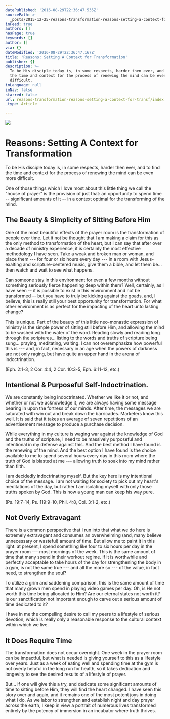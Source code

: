 ```yaml
---
datePublished: '2016-08-29T22:36:47.535Z'
sourcePath: >-
  _posts/2015-12-25-reasons-transformation-reasons-setting-a-context-for-transf.md
inFeed: true
authors: []
hasPage: true
keywords: []
author: []
via: {}
dateModified: '2016-08-29T22:36:47.167Z'
title: 'Reasons: Setting A Context for Transformation'
publisher: {}
description: >-
  To be His disciple today is, in some respects, harder then ever, and to find
  the time and context for the process of renewing the mind can be even more
  difficult.
inLanguage: null
inNav: false
starred: false
url: reasons-transformation-reasons-setting-a-context-for-transf/index.html
_type: Article

---
```

![](https://s3-us-west-2.amazonaws.com/the-grid-img/p/e623fe5154d64be66c767f2b460fb31c98d10c69.jpg)

# Reasons: Setting A Context for Transformation

To be His disciple today is, in some respects, harder then ever, and to find the time and context for the process of renewing the mind can be even more difficult.

One of those things which I love most about this little thing we call the "house of prayer" is the provision of just that: an opportunity to spend time -- significant amounts of it -- in a context optimal for the transforming of the mind.

## The Beauty & Simplicity of Sitting Before Him

One of the most beautiful effects of the prayer room is the transformation of people over time. Let it not be thought that I am making a claim for this as the only method to transformation of the heart, but I can say that after over a decade of ministry experience, it is certainly the most effective methodology I have seen. Take a weak and broken man or woman, and place them --- for four or six hours every day --- in a room with Jesus-exalting and scripture-centered music, give them a bible, and let them be... then watch and wait to see what happens.

Can someone stay in this environment for even a few months without something seriously fierce happening deep within them? Well, certainly, as I have seen -- it is possible to exist in this environment and not be transformed -- but you have to truly be kicking against the goads, and, I believe, this is really still your best opportunity for transformation. For what other environment is as perfect for the impacting of the heart unto lasting change?

This is unique. Part of the beauty of this little neo-monastic expression of ministry is the simple power of sitting still before Him, and allowing the mind to be washed with the water of the word. Reading slowly and reading long through the scriptures... listing to the words and truths of scripture being sung... praying, meditating, waiting. I can not overemphasize how powerful this is --- and, in fact, necessary in an age when the powers of darkness are not only raging, but have quite an upper hand in the arena of indoctrination.

(Eph. 2:1-3, 2 Cor. 4:4, 2 Cor. 10:3-5, Eph. 6:11-12, etc.)

## Intentional & Purposeful Self-Indoctrination.

We are constantly being indoctrinated. Whether we like it or not, and whether or not we acknowledge it, we are always having some message bearing in upon the fortress of our minds. After time, the messages we are saturated with win out and break down the barricades. Marketers know this well. It is said that it takes an average of seven repetitions of an advertisement message to produce a purchase decision.

While everything in my culture is waging war against the knowledge of God and the truths of scripture, I need to be massively purposeful and intentional in my defense against this. And the best method I have found is the renewing of the mind. And the best option I have found is the choice available to me to spend several hours every day in this room where the truth of God is blasted at me --- allowing truth to soak into my mind rather than filth.

I am decidedly indoctrinating myself. But the key here is my intentional choice of the message. I am not waiting for society to pick out my heart's meditations of the day, but rather I am isolating myself with only those truths spoken by God. This is how a young man can keep his way pure.

(Ps. 19:7-14, Ps. 119:9-10, Phil. 4:8, Col. 3:1-2, etc.)

## Not Overly Extravagant

There is a common perspective that I run into that what we do here is extremely extravagant and consumes an overwhelming (and, many believe unnecessary or wasteful) amount of time. But allow me to paint it in this light: at present, I spend something like four to six hours per day in the prayer room --- most mornings of the week. This is the same amount of time that many spend in their workout regime. If it is worthwhile and perfectly acceptable to take hours of the day for strengthening the body in a gym, is not the same true --- and all the more so --- of the value, in fact need, to strengthen the soul?

To utilize a grim and saddening comparison, this is the same amount of time that many grown men spend in playing video games per day. Oh, is He not worth this time being allocated to Him? Are our eternal states not worth it? Is our sanctification not important enough to carve out a serious amount of time dedicated to it?

I have in me the compelling desire to call my peers to a lifestyle of serious devotion, which is really only a reasonable response to the cultural context within which we live.

## It Does Require Time

The transformation does not occur overnight. One week in the prayer room can be impactful, but what is needed is giving yourself to this as a lifestyle over years. Just as a week of eating well and spending time at the gym is not overly helpful in the long run for health, so it takes dedication and longevity to see the desired results of a lifestyle of prayer.

But... if one will give this a try, and dedicate some significant amounts of time to sitting before Him, they will find the heart changed. I have seen this story over and again, and it remains one of the most potent joys in doing what I do. As we labor to strengthen and establish night and day prayer across the earth, I keep in view a portrait of numerous lives transformed entirely by the potency of immersion in an incubator where truth thrives.
